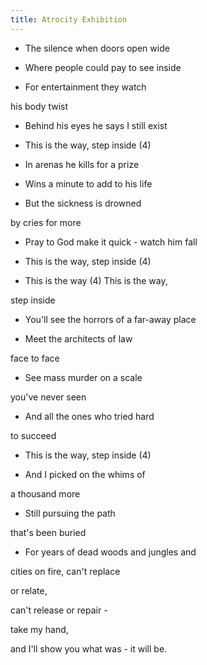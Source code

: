 ```yaml
---
title: Atrocity Exhibition
---
```




- The silence when doors open wide

- Where people could pay to see inside

- For entertainment they watch

his body twist

- Behind his eyes he says I still exist

- This is the way, step inside (4)



- In arenas he kills for a prize

- Wins a minute to add to his life

- But the sickness is drowned

by cries for more

- Pray to God make it quick - watch him fall

- This is the way, step inside (4)



- This is the way (4) This is the way,

step inside

- You'll see the horrors of a far-away place

- Meet the architects of law

face to face

- See mass murder on a scale

you've never seen

- And all the ones who tried hard

to succeed

- This is the way, step inside (4)



- And I picked on the whims of

a thousand more

- Still pursuing the path

that's been buried

- For years of dead woods and jungles and

cities on fire, can't replace

or relate,

can't release or repair -

take my hand,

and I'll show you what was - it will be.





